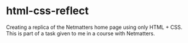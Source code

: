 # html-css-reflect
Creating a replica of the Netmatters home page using only HTML + CSS. This is part of a task given to me in a course with Netmatters.
